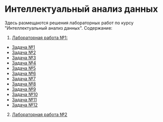 # Интеллектуальный анализ данных
Здесь размещаются решения лабораторных работ по курсу "Интеллектуальный анализ данных".
Содержание:
1. [Лабораторная работа №1:]()
  + [Задача №1]()
  + [Задача №2]()
  + [Задача №3](https://github.com/Dariar-Danire/DataMiningDecisions/blob/master/lab1/task3.py)
  + [Задача №4](https://github.com/Dariar-Danire/DataMiningDecisions/blob/master/lab1/task4.py)
  + [Задача №5]()
  + [Задача №6]()
  + [Задача №7]()
  + [Задача №8]()
  + [Задача №9]()
  + [Задача №10]()
  + [Задача №11]()
  + [Задача №12]()
2. [Лабораторная работа №2]()

